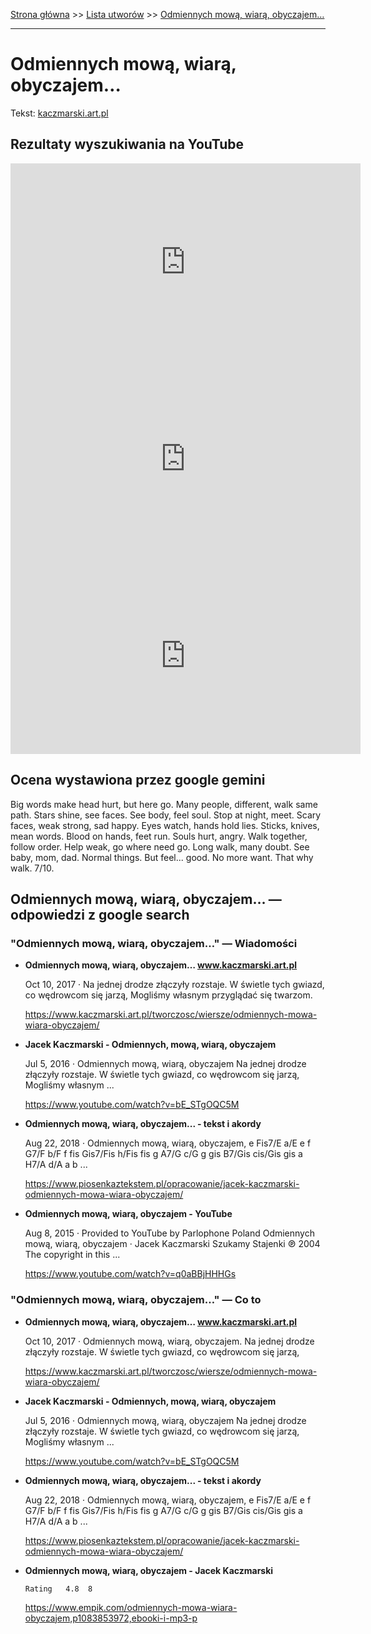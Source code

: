 [Strona główna](../index.md) >> [Lista utworów](../list.md) >> [Odmiennych mową, wiarą, obyczajem…](379.md)

---

# Odmiennych mową, wiarą, obyczajem…

Tekst: [kaczmarski.art.pl](https://www.kaczmarski.art.pl/tworczosc/wiersze/odmiennych-mowa-wiara-obyczajem/)

## Rezultaty wyszukiwania na YouTube

<iframe width="560" height="315" src="https://www.youtube.com/embed/q0aBBjHHHGs?si=IdontcarewhotheIRSsendsImnotpayingtaxes" title="YouTube video player" frameborder="0" allow="accelerometer; autoplay; clipboard-write; encrypted-media; gyroscope; picture-in-picture; web-share" referrerpolicy="strict-origin-when-cross-origin" allowfullscreen></iframe>

<iframe width="560" height="315" src="https://www.youtube.com/embed/bE_STgOQC5M?si=IdontcarewhotheIRSsendsImnotpayingtaxes" title="YouTube video player" frameborder="0" allow="accelerometer; autoplay; clipboard-write; encrypted-media; gyroscope; picture-in-picture; web-share" referrerpolicy="strict-origin-when-cross-origin" allowfullscreen></iframe>

<iframe width="560" height="315" src="https://www.youtube.com/embed/kUrV8tiIULw?si=IdontcarewhotheIRSsendsImnotpayingtaxes" title="YouTube video player" frameborder="0" allow="accelerometer; autoplay; clipboard-write; encrypted-media; gyroscope; picture-in-picture; web-share" referrerpolicy="strict-origin-when-cross-origin" allowfullscreen></iframe>

## Ocena wystawiona przez google gemini

Big words make head hurt, but here go. Many people, different, walk same path. Stars shine, see faces. See body, feel soul. Stop at night, meet. Scary faces, weak strong, sad happy. Eyes watch, hands hold lies. Sticks, knives, mean words. Blood on hands, feet run. Souls hurt, angry. Walk together, follow order. Help weak, go where need go. Long walk, many doubt. See baby, mom, dad. Normal things. But feel... good. No more want. That why walk. 7/10.


## Odmiennych mową, wiarą, obyczajem… — odpowiedzi z google search

### "Odmiennych mową, wiarą, obyczajem…" — Wiadomości

- **Odmiennych mową, wiarą, obyczajem… www.kaczmarski.art.pl**

    Oct 10, 2017  ·  Na jednej drodze złączyły rozstaje. W świetle tych gwiazd, co wędrowcom się jarzą, Mogliśmy własnym przyglądać się twarzom. 

   <https://www.kaczmarski.art.pl/tworczosc/wiersze/odmiennych-mowa-wiara-obyczajem/>
- **Jacek Kaczmarski - Odmiennych, mową, wiarą, obyczajem**

    Jul 5, 2016  ·  Odmiennych mową, wiarą, obyczajem Na jednej drodze złączyły rozstaje. W świetle tych gwiazd, co wędrowcom się jarzą, Mogliśmy własnym ... 

   <https://www.youtube.com/watch?v=bE_STgOQC5M>
- **Odmiennych mową, wiarą, obyczajem... - tekst i akordy**

    Aug 22, 2018  ·  Odmiennych mową, wiarą, obyczajem, e Fis7/E a/E e f G7/F b/F f fis Gis7/Fis h/Fis fis g A7/G c/G g gis B7/Gis cis/Gis gis a H7/A d/A a b ... 

   <https://www.piosenkaztekstem.pl/opracowanie/jacek-kaczmarski-odmiennych-mowa-wiara-obyczajem/>
- **Odmiennych mową, wiarą, obyczajem - YouTube**

    Aug 8, 2015  ·  Provided to YouTube by Parlophone Poland Odmiennych mową, wiarą, obyczajem · Jacek Kaczmarski Szukamy Stajenki ℗ 2004 The copyright in this ... 

   <https://www.youtube.com/watch?v=q0aBBjHHHGs>

### "Odmiennych mową, wiarą, obyczajem…" — Co to

- **Odmiennych mową, wiarą, obyczajem… www.kaczmarski.art.pl**

    Oct 10, 2017  ·  Odmiennych mową, wiarą, obyczajem. Na jednej drodze złączyły rozstaje. W świetle tych gwiazd, co wędrowcom się jarzą, 

   <https://www.kaczmarski.art.pl/tworczosc/wiersze/odmiennych-mowa-wiara-obyczajem/>
- **Jacek Kaczmarski - Odmiennych, mową, wiarą, obyczajem**

    Jul 5, 2016  ·  Odmiennych mową, wiarą, obyczajem Na jednej drodze złączyły rozstaje. W świetle tych gwiazd, co wędrowcom się jarzą, Mogliśmy własnym ... 

   <https://www.youtube.com/watch?v=bE_STgOQC5M>
- **Odmiennych mową, wiarą, obyczajem... - tekst i akordy**

    Aug 22, 2018  ·  Odmiennych mową, wiarą, obyczajem, e Fis7/E a/E e f G7/F b/F f fis Gis7/Fis h/Fis fis g A7/G c/G g gis B7/Gis cis/Gis gis a H7/A d/A a b ... 

   <https://www.piosenkaztekstem.pl/opracowanie/jacek-kaczmarski-odmiennych-mowa-wiara-obyczajem/>
- **Odmiennych mową, wiarą, obyczajem - Jacek Kaczmarski**

      Rating   4.8  8   

   <https://www.empik.com/odmiennych-mowa-wiara-obyczajem,p1083853972,ebooki-i-mp3-p>

